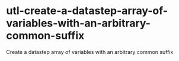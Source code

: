 # utl-create-a-datastep-array-of-variables-with-an-arbitrary-common-suffix
Create a datastep array of variables with an arbitrary common suffix 
